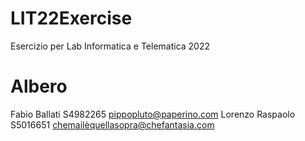 # LIT22Exercise
Esercizio per Lab Informatica e Telematica 2022
# Albero
Fabio Ballati S4982265 pippopluto@paperino.com
Lorenzo Raspaolo S5016651 chemailèquellasopra@chefantasia.com

